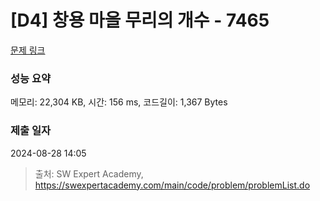 # [D4] 창용 마을 무리의 개수 - 7465 

[문제 링크](https://swexpertacademy.com/main/code/problem/problemDetail.do?contestProbId=AWngfZVa9XwDFAQU) 

### 성능 요약

메모리: 22,304 KB, 시간: 156 ms, 코드길이: 1,367 Bytes

### 제출 일자

2024-08-28 14:05



> 출처: SW Expert Academy, https://swexpertacademy.com/main/code/problem/problemList.do